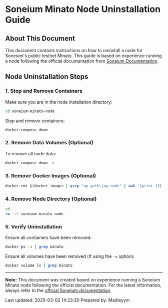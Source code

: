 # Soneium Minato Node Uninstallation Guide

## About This Document
This document contains instructions on how to uninstall a node for Soneium's public testnet Minato. This guide is based on experience running a node following the official documentation from [Soneium Documentation](https://docs.soneium.org/docs/builders/node).

## Node Uninstallation Steps

### 1. Stop and Remove Containers
Make sure you are in the node installation directory:
```bash
cd soneium-minato-node
```

Stop and remove containers:
```bash
docker-compose down
```

### 2. Remove Data Volumes (Optional)
To remove all node data:
```bash
docker-compose down -v
```

### 3. Remove Docker Images (Optional)
```bash
docker rmi $(docker images | grep "op-geth\|op-node" | awk '{print $3}')
```

### 4. Remove Node Directory (Optional)
```bash
cd ..
rm -rf soneium-minato-node
```

### 5. Verify Uninstallation
Ensure all containers have been removed:
```bash
docker ps -a | grep minato
```

Ensure all volumes have been removed (if using the `-v` option):
```bash
docker volume ls | grep minato
```

---

**Note:** This document was created based on experience running a Soneium Minato node following the official documentation. For the latest information, always refer to the [official Soneium documentation](https://docs.soneium.org/docs/builders/node).

Last updated: 2025-03-02 14:23:20
Prepared by: Madleyym